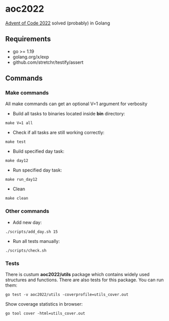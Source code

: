 # aoc2022
[Advent of Code 2022](https://adventofcode.com/2022) solved (probably) in Golang

## Requirements
* go >= 1.19
* golang.org/x/exp
* github.com/stretchr/testify/assert

## Commands
### Make commands
All make commands can get an optional V=1 argument for verbosity
* Build all tasks to binaries located inside **bin** directory:
```console
make V=1 all
```
* Check if all tasks are still working correctly:
```console
make test
```
* Build specified day task:
```console
make day12
```
* Run specified day task:
```console
make run_day12
```
* Clean
```console
make clean
```
### Other commands
* Add new day:
```console
./scripts/add_day.sh 15
```
* Run all tests manually:
```console
./scripts/check.sh
```
### Tests
There is custum **aoc2022/utils** package which contains widely used structures and functions. There are also tests for this package. You can run them:
```console
go test -v aoc2022/utils -coverprofile=utils_cover.out
```
Show coverage statistics in browser:
```console
go tool cover -html=utils_cover.out
```
